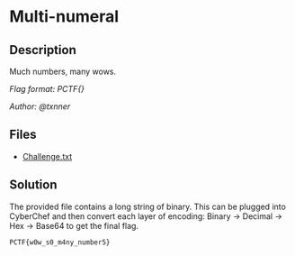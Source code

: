 # Multi-numeral

## Description

Much numbers, many wows.

*Flag format: PCTF{}*

*Author: @txnner*

## Files

* [Challenge.txt](files/Challenge.txt)

## Solution

The provided file contains a long string of binary. This can be plugged into CyberChef and then convert each layer of encoding: Binary -> Decimal -> Hex -> Base64 to get the final flag.

```PCTF{w0w_s0_m4ny_number5}```